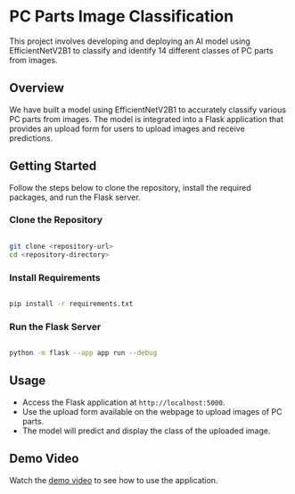
# PC Parts Image Classification

This project involves developing and deploying an AI model using EfficientNetV2B1 to classify and identify 14 different classes of PC parts from images.

## Overview

We have built a model using EfficientNetV2B1 to accurately classify various PC parts from images. The model is integrated into a Flask application that provides an upload form for users to upload images and receive predictions.

## Getting Started

Follow the steps below to clone the repository, install the required packages, and run the Flask server.

### Clone the Repository

```bash

git clone <repository-url>
cd <repository-directory>

```

### Install Requirements

```bash

pip install -r requirements.txt

```

### Run the Flask Server

```bash

python -m flask --app app run --debug

```

## Usage

- Access the Flask application at `http://localhost:5000`.
- Use the upload form available on the webpage to upload images of PC parts.
- The model will predict and display the class of the uploaded image.

## Demo Video

Watch the [demo video](https://vitapacin-my.sharepoint.com/:v:/g/personal/kowshik_22bce9556_vitapstudent_ac_in/Ef3AmwMXiQZNu2fK-iNm1c4BcC77mJ2tRjCON_-WhX1GKw?nav=eyJyZWZlcnJhbEluZm8iOnsicmVmZXJyYWxBcHAiOiJTdHJlYW1XZWJBcHAiLCJyZWZlcnJhbFZpZXciOiJTaGFyZURpYWxvZy1MaW5rIiwicmVmZXJyYWxBcHBQbGF0Zm9ybSI6IldlYiIsInJlZmVycmFsTW9kZSI6InZpZXcifX0%3D&e=vevLJx) to see how to use the application.
